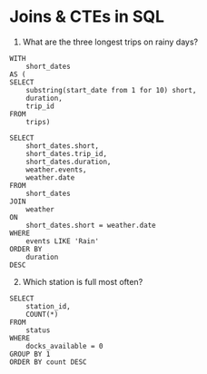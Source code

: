 # Joins & CTEs in SQL

1. What are the three longest trips on rainy days?

```
WITH
	short_dates
AS (
SELECT
	substring(start_date from 1 for 10) short,
	duration,
	trip_id
FROM
	trips)

SELECT
	short_dates.short,
	short_dates.trip_id,
	short_dates.duration,
	weather.events,
	weather.date
FROM
	short_dates
JOIN
	weather
ON
	short_dates.short = weather.date
WHERE
	events LIKE 'Rain'
ORDER BY
	duration
DESC
```
2. Which station is full most often?

```
SELECT
	station_id,
	COUNT(*)
FROM
	status
WHERE
	docks_available = 0
GROUP BY 1
ORDER BY count DESC
```

